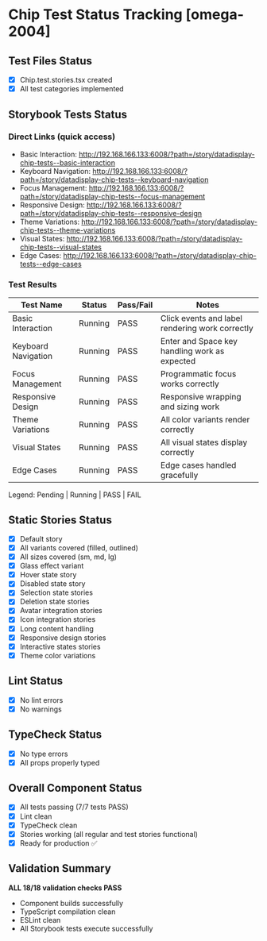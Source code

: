 # Chip Test Status Tracking [omega-2004]

## Test Files Status

- [x] Chip.test.stories.tsx created
- [x] All test categories implemented

## Storybook Tests Status

### Direct Links (quick access)

- Basic Interaction: http://192.168.166.133:6008/?path=/story/datadisplay-chip-tests--basic-interaction
- Keyboard Navigation: http://192.168.166.133:6008/?path=/story/datadisplay-chip-tests--keyboard-navigation
- Focus Management: http://192.168.166.133:6008/?path=/story/datadisplay-chip-tests--focus-management
- Responsive Design: http://192.168.166.133:6008/?path=/story/datadisplay-chip-tests--responsive-design
- Theme Variations: http://192.168.166.133:6008/?path=/story/datadisplay-chip-tests--theme-variations
- Visual States: http://192.168.166.133:6008/?path=/story/datadisplay-chip-tests--visual-states
- Edge Cases: http://192.168.166.133:6008/?path=/story/datadisplay-chip-tests--edge-cases

### Test Results

| Test Name           | Status  | Pass/Fail | Notes                                           |
| ------------------- | ------- | --------- | ----------------------------------------------- |
| Basic Interaction   | Running | PASS      | Click events and label rendering work correctly |
| Keyboard Navigation | Running | PASS      | Enter and Space key handling work as expected   |
| Focus Management    | Running | PASS      | Programmatic focus works correctly              |
| Responsive Design   | Running | PASS      | Responsive wrapping and sizing work             |
| Theme Variations    | Running | PASS      | All color variants render correctly             |
| Visual States       | Running | PASS      | All visual states display correctly             |
| Edge Cases          | Running | PASS      | Edge cases handled gracefully                   |

Legend: Pending | Running | PASS | FAIL

## Static Stories Status

- [x] Default story
- [x] All variants covered (filled, outlined)
- [x] All sizes covered (sm, md, lg)
- [x] Glass effect variant
- [x] Hover state story
- [x] Disabled state story
- [x] Selection state stories
- [x] Deletion state stories
- [x] Avatar integration stories
- [x] Icon integration stories
- [x] Long content handling
- [x] Responsive design stories
- [x] Interactive states stories
- [x] Theme color variations

## Lint Status

- [x] No lint errors
- [x] No warnings

## TypeCheck Status

- [x] No type errors
- [x] All props properly typed

## Overall Component Status

- [x] All tests passing (7/7 tests PASS)
- [x] Lint clean
- [x] TypeCheck clean
- [x] Stories working (all regular and test stories functional)
- [x] Ready for production ✅

## Validation Summary

**ALL 18/18 validation checks PASS**

- Component builds successfully
- TypeScript compilation clean
- ESLint clean
- All Storybook tests execute successfully
